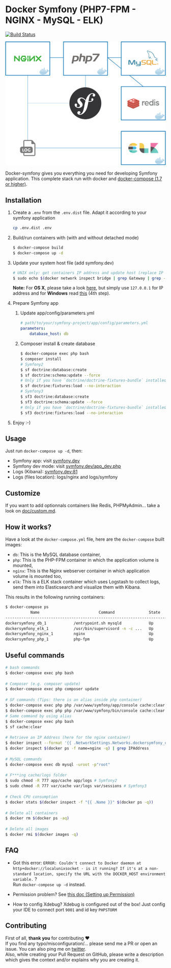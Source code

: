 # Docker Symfony (PHP7-FPM - NGINX - MySQL - ELK)

[![Build Status](https://travis-ci.org/maxpou/docker-symfony.svg?branch=master)](https://travis-ci.org/maxpou/docker-symfony)

![](doc/schema.png)

Docker-symfony gives you everything you need for developing Symfony application. This complete stack run with docker and [docker-compose (1.7 or higher)](https://docs.docker.com/compose/).

## Installation

1. Create a `.env` from the `.env.dist` file. Adapt it according to your symfony application

    ```bash
    cp .env.dist .env
    ```


2. Build/run containers with (with and without detached mode)

    ```bash
    $ docker-compose build
    $ docker-compose up -d
    ```

3. Update your system host file (add symfony.dev)

    ```bash
    # UNIX only: get containers IP address and update host (replace IP according to your configuration) (on Windows, edit C:\Windows\System32\drivers\etc\hosts)
    $ sudo echo $(docker network inspect bridge | grep Gateway | grep -o -E '[0-9\.]+') "yourservername" >> /etc/hosts
    ```

    **Note:** For **OS X**, please take a look [here](https://docs.docker.com/docker-for-mac/networking/), but simply use `127.0.0.1` for IP address and for **Windows** read [this](https://docs.docker.com/docker-for-windows/#/step-4-explore-the-application-and-run-examples) (4th step).

4. Prepare Symfony app
    1. Update app/config/parameters.yml

        ```yml
        # path/to/your/symfony-project/app/config/parameters.yml
        parameters:
            database_host: db
        ```

    2. Composer install & create database

        ```bash
        $ docker-compose exec php bash
        $ composer install
        # Symfony2
        $ sf doctrine:database:create
        $ sf doctrine:schema:update --force
        # Only if you have `doctrine/doctrine-fixtures-bundle` installed
        $ sf doctrine:fixtures:load --no-interaction
        # Symfony3
        $ sf3 doctrine:database:create
        $ sf3 doctrine:schema:update --force
        # Only if you have `doctrine/doctrine-fixtures-bundle` installed
        $ sf3 doctrine:fixtures:load --no-interaction
        ```

5. Enjoy :-)

## Usage

Just run `docker-compose up -d`, then:

* Symfony app: visit [symfony.dev](http://symfony.dev)  
* Symfony dev mode: visit [symfony.dev/app_dev.php](http://symfony.dev/app_dev.php)  
* Logs (Kibana): [symfony.dev:81](http://symfony.dev:81)
* Logs (files location): logs/nginx and logs/symfony

## Customize

If you want to add optionnals containers like Redis, PHPMyAdmin... take a look on [doc/custom.md](doc/custom.md).

## How it works?

Have a look at the `docker-compose.yml` file, here are the `docker-compose` built images:

* `db`: This is the MySQL database container,
* `php`: This is the PHP-FPM container in which the application volume is mounted,
* `nginx`: This is the Nginx webserver container in which application volume is mounted too,
* `elk`: This is a ELK stack container which uses Logstash to collect logs, send them into Elasticsearch and visualize them with Kibana.

This results in the following running containers:

```bash
$ docker-compose ps
           Name                          Command               State              Ports            
--------------------------------------------------------------------------------------------------
dockersymfony_db_1            /entrypoint.sh mysqld            Up      0.0.0.0:3306->3306/tcp      
dockersymfony_elk_1           /usr/bin/supervisord -n -c ...   Up      0.0.0.0:81->80/tcp          
dockersymfony_nginx_1         nginx                            Up      443/tcp, 0.0.0.0:80->80/tcp
dockersymfony_php_1           php-fpm                          Up      0.0.0.0:9000->9000/tcp      
```

## Useful commands

```bash
# bash commands
$ docker-compose exec php bash

# Composer (e.g. composer update)
$ docker-compose exec php composer update

# SF commands (Tips: there is an alias inside php container)
$ docker-compose exec php php /var/www/symfony/app/console cache:clear # Symfony2
$ docker-compose exec php php /var/www/symfony/bin/console cache:clear # Symfony3
# Same command by using alias
$ docker-compose exec php bash
$ sf cache:clear

# Retrieve an IP Address (here for the nginx container)
$ docker inspect --format '{{ .NetworkSettings.Networks.dockersymfony_default.IPAddress }}' $(docker ps -f name=nginx -q)
$ docker inspect $(docker ps -f name=nginx -q) | grep IPAddress

# MySQL commands
$ docker-compose exec db mysql -uroot -p"root"

# F***ing cache/logs folder
$ sudo chmod -R 777 app/cache app/logs # Symfony2
$ sudo chmod -R 777 var/cache var/logs var/sessions # Symfony3

# Check CPU consumption
$ docker stats $(docker inspect -f "{{ .Name }}" $(docker ps -q))

# Delete all containers
$ docker rm $(docker ps -aq)

# Delete all images
$ docker rmi $(docker images -q)
```

## FAQ

* Got this error: `ERROR: Couldn't connect to Docker daemon at http+docker://localunixsocket - is it running?
If it's at a non-standard location, specify the URL with the DOCKER_HOST environment variable.` ?  
Run `docker-compose up -d` instead.

* Permission problem? See [this doc (Setting up Permission)](http://symfony.com/doc/current/book/installation.html#checking-symfony-application-configuration-and-setup)

* How to config Xdebug?
Xdebug is configured out of the box!
Just config your IDE to connect port  `9001` and id key `PHPSTORM`

## Contributing

First of all, **thank you** for contributing ♥  
If you find any typo/misconfiguration/... please send me a PR or open an issue. You can also ping me on [twitter](https://twitter.com/_maxpou).  
Also, while creating your Pull Request on GitHub, please write a description which gives the context and/or explains why you are creating it.
